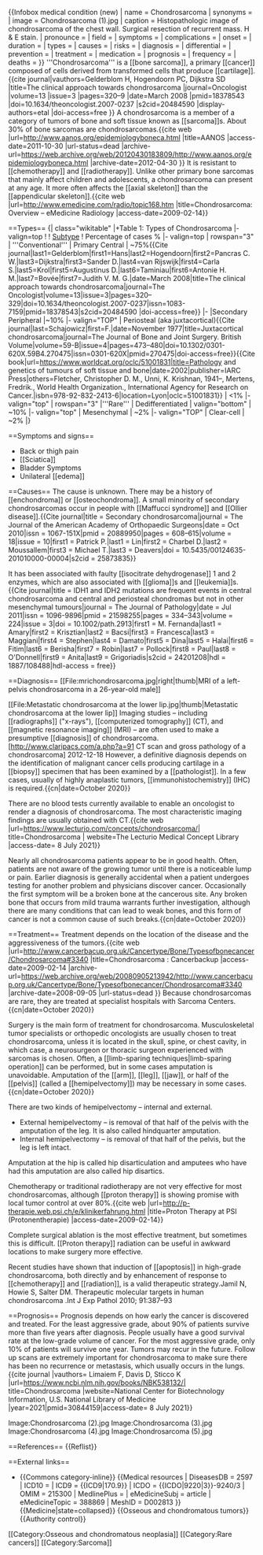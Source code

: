 {{Infobox medical condition (new)
| name            = Chondrosarcoma
| synonyms        =
| image           = Chondrosarcoma (1).jpg
| caption         = Histopathologic image of chondrosarcoma of the chest wall. Surgical resection of recurrent mass. H & E stain.
| pronounce       =
| field           =
| symptoms        =
| complications   =
| onset           =
| duration        =
| types           =
| causes          =
| risks           =
| diagnosis       =
| differential    =
| prevention      =
| treatment       =
| medication      =
| prognosis       =
| frequency       =
| deaths          =
}}
'''Chondrosarcoma''' is a [[bone sarcoma]], a primary [[cancer]] composed of cells derived from transformed cells that produce [[cartilage]].<ref name="pmid18378543">{{cite journal|vauthors=Gelderblom H, Hogendoorn PC, Dijkstra SD |title=The clinical approach towards chondrosarcoma |journal=Oncologist |volume=13 |issue=3 |pages=320–9 |date=March 2008 |pmid=18378543 |doi=10.1634/theoncologist.2007-0237 |s2cid=20484590 |display-authors=etal |doi-access=free }}</ref> A chondrosarcoma is a member of a category of tumors of bone and soft tissue known as [[sarcoma]]s.  About 30% of bone sarcomas are chondrosarcomas.<ref>{{cite web |url=http://www.aanos.org/epidemiologyboneca.html |title=AANOS |access-date=2011-10-30 |url-status=dead |archive-url=https://web.archive.org/web/20120430183809/http://www.aanos.org/epidemiologyboneca.html |archive-date=2012-04-30 }}</ref> It is resistant to [[chemotherapy]] and [[radiotherapy]]. Unlike other primary bone sarcomas that mainly affect children and adolescents, a chondrosarcoma can present at any age. It more often affects the [[axial skeleton]] than the [[appendicular skeleton]].<ref name="urlChondrosarcoma: Overview - eMedicine Radiology">{{cite web |url=http://www.emedicine.com/radio/topic168.htm |title=Chondrosarcoma: Overview – eMedicine Radiology |access-date=2009-02-14}}</ref>

==Types==
{| class="wikitable"
|+Table 1:  Types of Chondrosarcoma
|- valign=top
!
! <u>Subtype</u>
! Percentage of cases %
|- valign=top
| rowspan="3" | '''Conventional'''
| Primary Central
| ~75%<ref name=":0">{{Cite journal|last1=Gelderblom|first1=Hans|last2=Hogendoorn|first2=Pancras C. W.|last3=Dijkstra|first3=Sander D.|last4=van Rijswijk|first4=Carla S.|last5=Krol|first5=Augustinus D.|last6=Taminiau|first6=Antonie H. M.|last7=Bovée|first7=Judith V. M. G.|date=March 2008|title=The clinical approach towards chondrosarcoma|journal=The Oncologist|volume=13|issue=3|pages=320–329|doi=10.1634/theoncologist.2007-0237|issn=1083-7159|pmid=18378543|s2cid=20484590 |doi-access=free}}</ref>
|-
|Secondary Peripheral
|~10%<ref name=":0" />
|- valign="TOP"
| Periosteal (aka juxtacortical)<ref>{{Cite journal|last=Schajowicz|first=F.|date=November 1977|title=Juxtacortical chondrosarcoma|journal=The Journal of Bone and Joint Surgery. British Volume|volume=59-B|issue=4|pages=473–480|doi=10.1302/0301-620X.59B4.270475|issn=0301-620X|pmid=270475|doi-access=free}}</ref><ref name=":1">{{Cite book|url=https://www.worldcat.org/oclc/51001831|title=Pathology and genetics of tumours of soft tissue and bone|date=2002|publisher=IARC Press|others=Fletcher, Christopher D. M., Unni, K. Krishnan, 1941–, Mertens, Fredrik., World Health Organization., International Agency for Research on Cancer.|isbn=978-92-832-2413-6|location=Lyon|oclc=51001831}}</ref>
| <1%<ref name=":0" />
|- valign="top"
| rowspan="3" |'''Rare'''
| Dedifferentiated
| valign="bottom" | ~10%<ref name=":0" />
|- valign="top"
| Mesenchymal
| ~2%<ref name=":0" />
|- valign="TOP"
| Clear-cell
| ~2%<ref name=":1" />
|}

==Symptoms and signs==
* Back or thigh pain
* [[Sciatica]]
* Bladder Symptoms
* Unilateral [[edema]]

==Causes==
The cause is unknown. There may be a history of [[enchondroma]] or [[osteochondroma]]. A small minority of secondary chondrosarcomas occur in people with [[Maffucci syndrome]] and [[Ollier disease]].<ref>{{Cite journal|title = Secondary chondrosarcoma|journal = The Journal of the American Academy of Orthopaedic Surgeons|date = Oct 2010|issn = 1067-151X|pmid = 20889950|pages = 608–615|volume = 18|issue = 10|first1 = Patrick P.|last1 = Lin|first2 = Charbel D.|last2 = Moussallem|first3 = Michael T.|last3 = Deavers|doi = 10.5435/00124635-201010000-00004|s2cid = 25873835}}</ref>

It has been associated with faulty [[isocitrate dehydrogenase]] 1 and 2 enzymes, which are also associated with [[glioma]]s and [[leukemia]]s.<ref>{{Cite journal|title = IDH1 and IDH2 mutations are frequent events in central chondrosarcoma and central and periosteal chondromas but not in other mesenchymal tumours|journal = The Journal of Pathology|date = Jul 2011|issn = 1096-9896|pmid = 21598255|pages = 334–343|volume = 224|issue = 3|doi = 10.1002/path.2913|first1 = M. Fernanda|last1 = Amary|first2 = Krisztian|last2 = Bacsi|first3 = Francesca|last3 = Maggiani|first4 = Stephen|last4 = Damato|first5 = Dina|last5 = Halai|first6 = Fitim|last6 = Berisha|first7 = Robin|last7 = Pollock|first8 = Paul|last8 = O'Donnell|first9 = Anita|last9 = Grigoriadis|s2cid = 24201208|hdl = 1887/108488|hdl-access = free}}</ref>

==Diagnosis==
[[File:mrichondrosarcoma.jpg|right|thumb|MRI of a left-pelvis chondrosarcoma in a 26-year-old male]]

[[File:Metastatic chondrosarcoma at the lower lip.jpg|thumb|Metastatic chondrosarcoma at the lower lip]]
Imaging studies – including [[radiographs]] ("x-rays"), [[computerized tomography]] (CT), and [[magnetic resonance imaging]] (MRI) – are often used to make a presumptive [[diagnosis]] of chondrosarcoma.<ref>[http://www.claripacs.com/a.php?a=91 CT scan and gross pathology of a chondrosarcoma] 2012-12-18</ref> However, a definitive diagnosis depends on the identification of malignant cancer cells producing cartilage in a [[biopsy]] specimen that has been examined by a [[pathologist]]. In a few cases, usually of highly anaplastic tumors, [[immunohistochemistry]] (IHC) is required.{{cn|date=October 2020}}

There are no blood tests currently available to enable an oncologist to render a diagnosis of chondrosarcoma.  The most characteristic imaging findings are usually obtained with CT.<ref>{{cite web |url=https://www.lecturio.com/concepts/chondrosarcoma/| title=Chondrosarcoma | website=The Lecturio Medical Concept Library |access-date= 8 July 2021}}</ref>

Nearly all chondrosarcoma patients appear to be in good health. Often, patients are not aware of the growing tumor until there is a noticeable lump or pain. Earlier diagnosis is generally accidental when a patient undergoes testing for another problem and physicians discover cancer. Occasionally the first symptom will be a broken bone at the cancerous site. Any broken bone that occurs from mild trauma warrants further investigation, although there are many conditions that can lead to weak bones, and this form of cancer is not a common cause of such breaks.{{cn|date=October 2020}}

==Treatment==
Treatment depends on the location of the disease and the aggressiveness of the tumors.<ref name="urlChondrosarcoma : Cancerbackup">{{cite web |url=http://www.cancerbacup.org.uk/Cancertype/Bone/Typesofbonecancer/Chondrosarcoma#3340 |title=Chondrosarcoma : Cancerbackup |access-date=2009-02-14 |archive-url=https://web.archive.org/web/20080905213942/http://www.cancerbacup.org.uk/Cancertype/Bone/Typesofbonecancer/Chondrosarcoma#3340 |archive-date=2008-09-05 |url-status=dead }}</ref>  Because chondrosarcomas are rare, they are treated at specialist hospitals with Sarcoma Centers.{{cn|date=October 2020}}

Surgery is the main form of treatment for chondrosarcoma.  Musculoskeletal tumor specialists or orthopedic oncologists are usually chosen to treat chondrosarcoma, unless it is located in the skull, spine, or chest cavity, in which case, a neurosurgeon or thoracic surgeon experienced with sarcomas is chosen.  Often, a [[limb-sparing techniques|limb-sparing operation]] can be performed, but in some cases amputation is unavoidable.  Amputation of the [[arm]], [[leg]], [[jaw]], or half of the [[pelvis]] (called a [[hemipelvectomy]]) may be necessary in some cases.{{cn|date=October 2020}}

There are two kinds of hemipelvectomy – internal and external.
*  External hemipelvectomy – is removal of that half of the pelvis with the amputation of the leg.   It is also called hindquarter amputation.
*  Internal hemipelvectomy – is removal of that half of the pelvis,  but the leg is left intact.

Amputation at the hip is called hip disarticulation and amputees who have had this amputation are also called hip disartics.

Chemotherapy or traditional radiotherapy are not very effective for most chondrosarcomas, although [[proton therapy]] is showing promise with local tumor control at over 80%.<ref name="urlProton Therapy at PSI (Protonentherapie)">{{cite web |url=http://p-therapie.web.psi.ch/e/klinikerfahrung.html |title=Proton Therapy at PSI (Protonentherapie) |access-date=2009-02-14}}</ref>

Complete surgical ablation is the most effective treatment, but sometimes this is difficult. [[Proton therapy]] radiation can be useful in awkward locations to make surgery more effective.

Recent studies have shown that induction of [[apoptosis]] in high-grade chondrosarcoma, both directly and by enhancement of response to [[chemotherapy]] and [[radiation]], is a valid therapeutic strategy.<ref name="JamilHowie">Jamil N, Howie S, Salter DM. Therapeutic molecular targets in human chondrosarcoma .Int J Exp Pathol 2010; 91:387–93</ref>

==Prognosis==
Prognosis depends on how early the cancer is discovered and treated.  For the least aggressive grade, about 90% of patients survive more than five years after diagnosis. People usually have a good survival rate at the low-grade volume of cancer.<ref name="urlChondrosarcoma: Overview - eMedicine Radiology"/>  For the most aggressive grade, only 10% of patients will survive one year. Tumors may recur in the future.  Follow up scans are extremely important for chondrosarcoma to make sure there has been no recurrence or metastasis, which usually occurs in the lungs.<ref>{{cite journal |vauthors= Limaiem F, Davis D, Sticco K |url=https://www.ncbi.nlm.nih.gov/books/NBK538132/| title=Chondrosarcoma
|website=National Center for Biotechnology Information, U.S. National Library of Medicine |year=2021|pmid=30844159|access-date= 8 July 2021}}</ref>

<gallery>
Image:Chondrosarcoma (2).jpg
Image:Chondrosarcoma (3).jpg
Image:Chondrosarcoma (4).jpg
Image:Chondrosarcoma (5).jpg
</gallery>

==References==
{{Reflist}}

==External links==
* {{Commons category-inline}}
{{Medical resources
|  DiseasesDB      = 2597
|  ICD10           =
|  ICD9            = {{ICD9|170.9}}
|  ICDO            = {{ICDO|9220|3}}-9240/3
|  OMIM            = 215300
|  MedlinePlus     =
|  eMedicineSubj   = article
|  eMedicineTopic  = 388869
|  MeshID          = D002813
}}
{{Medicine|state=collapsed}}
{{Osseous and chondromatous tumors}}
{{Authority control}}

[[Category:Osseous and chondromatous neoplasia]]
[[Category:Rare cancers]]
[[Category:Sarcoma]]